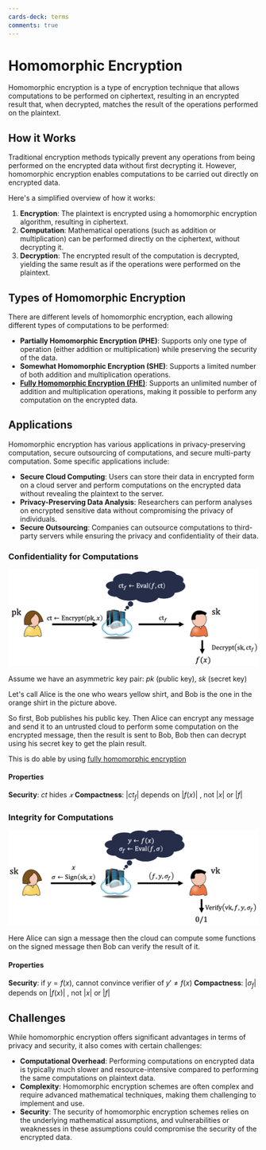 ```yaml
---
cards-deck: terms
comments: true
---
```


# Homomorphic Encryption []()

Homomorphic encryption is a type of encryption technique that allows computations to be performed on ciphertext, resulting in an
encrypted result that, when decrypted, matches the result of the operations performed on the plaintext.

[](1713356722833)

## How it Works

Traditional encryption methods typically prevent any operations from being performed on the encrypted data without first decrypting it.
However, homomorphic encryption enables computations to be carried out directly on encrypted data.

Here's a simplified overview of how it works:

1. **Encryption**: The plaintext is encrypted using a homomorphic encryption algorithm, resulting in ciphertext.
2. **Computation**: Mathematical operations (such as addition or multiplication) can be performed directly on the ciphertext, without
   decrypting it.
3. **Decryption**: The encrypted result of the computation is decrypted, yielding the same result as if the operations were performed
   on the plaintext.

## Types of Homomorphic Encryption

There are different levels of homomorphic encryption, each allowing different types of computations to be performed:

- **Partially Homomorphic Encryption (PHE)**: Supports only one type of operation (either addition or multiplication) while preserving
  the security of the data.
- **Somewhat Homomorphic Encryption (SHE)**: Supports a limited number of both addition and multiplication operations.
- **[Fully Homomorphic Encryption (FHE)](fully_homomorphic_encryption.md)**: Supports an unlimited number of addition and
  multiplication operations, making it possible to perform any computation on the encrypted data.

## Applications

Homomorphic encryption has various applications in privacy-preserving computation, secure outsourcing of computations, and secure
multi-party computation. Some specific applications include:

- **Secure Cloud Computing**: Users can store their data in encrypted form on a cloud server and perform computations on the encrypted
  data without revealing the plaintext to the server.
- **Privacy-Preserving Data Analysis**: Researchers can perform analyses on encrypted sensitive data without compromising the privacy
  of individuals.
- **Secure Outsourcing**: Companies can outsource computations to third-party servers while ensuring the privacy and confidentiality of
  their data.

### Confidentiality for Computations

![confidentiality_for_computation](attachments/confidentiality_for_computation.png)

Assume we have an asymmetric key pair: $pk$ (public key), $sk$ (secret key)

Let's call Alice is the one who wears yellow shirt, and Bob is the one in the orange shirt in the picture above.

So first, Bob publishes his public key. Then Alice can encrypt any message and send it to an untrusted cloud to perform some
computation on the encrypted message, then the result is sent to Bob, Bob then can decrypt using his secret key to get the plain
result.

This is do able by using [fully homomorphic encryption](homomorphic_encryption.md)

#### Properties

**Security**: $ct$ hides $𝑥$
**Compactness**: $|ct_f|$ depends on $|f(x)|$ , not $|x|$ or $|f|$

### Integrity for Computations

![integrity_for_computations](attachments/integrity_for_computations.png)

Here Alice can sign a message then the cloud can compute some functions on the signed message then Bob can verify the result of it.

#### Properties

**Security**: if $y = f(x)$, cannot convince verifier of $y' \neq f(x)$
**Compactness**: $|\sigma_f|$ depends on $|f(x)|$ , not $|x|$ or $|f|$

## Challenges

While homomorphic encryption offers significant advantages in terms of privacy and security, it also comes with certain challenges:

- **Computational Overhead**: Performing computations on encrypted data is typically much slower and resource-intensive compared to
  performing the same computations on plaintext data.
- **Complexity**: Homomorphic encryption schemes are often complex and require advanced mathematical techniques, making them
  challenging to implement and use.
- **Security**: The security of homomorphic encryption schemes relies on the underlying mathematical assumptions, and vulnerabilities
  or weaknesses in these assumptions could compromise the security of the encrypted data.
